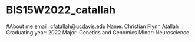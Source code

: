 # BIS15W2022_catallah

#About me
email: cfatallah@ucdavis.edu
Name: Christian Flynn Atallah
Graduating year: 2022
Major: Genetics and Genomics
Minor: Neuroscience

